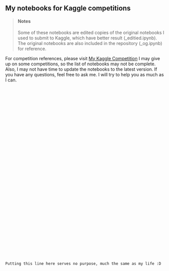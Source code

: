 ## My notebooks for Kaggle competitions

> #### **Notes**
>
> Some of these notebooks are edited copies of the original notebooks I used to submit to Kaggle, which have better result (\_editied.ipynb). The original notebooks are also included in the repository (\_og.ipynb) for reference.

For competition references, please visit [My Kaggle Competition](https://www.kaggle.com/lmnggia/competitions)
I may give up on some competitions, so the list of notebooks may not be complete. Also, I may not have time to update the notebooks to the latest version. If you have any questions, feel free to ask me. I will try to help you as much as I can.

</br></br></br></br></br></br></br></br></br></br>

</br></br></br></br></br></br></br></br></br></br>

</br></br></br></br></br></br></br></br></br></br>

    Putting this line here serves no purpose, much the same as my life :D
